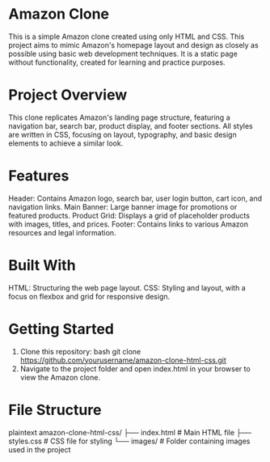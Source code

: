 # Amazon Clone

This is a simple Amazon clone created using only HTML and CSS. This project aims to mimic Amazon's homepage layout and design as closely as possible using basic web development techniques. It is a static page without functionality, created for learning and practice purposes.

# Project Overview
This clone replicates Amazon's landing page structure, featuring a navigation bar, search bar, product display, and footer sections. All styles are written in CSS, focusing on layout, typography, and basic design elements to achieve a similar look.

# Features
Header: Contains Amazon logo, search bar, user login button, cart icon, and navigation links.
Main Banner: Large banner image for promotions or featured products.
Product Grid: Displays a grid of placeholder products with images, titles, and prices.
Footer: Contains links to various Amazon resources and legal information.

# Built With
HTML: Structuring the web page layout.
CSS: Styling and layout, with a focus on flexbox and grid for responsive design.

# Getting Started
1. Clone this repository:
bash
git clone https://github.com/yourusername/amazon-clone-html-css.git
2. Navigate to the project folder and open index.html in your browser to view the Amazon clone.

# File Structure
plaintext
amazon-clone-html-css/
├── index.html           # Main HTML file
├── styles.css           # CSS file for styling
└── images/              # Folder containing images used in the project